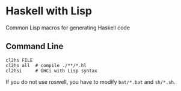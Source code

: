 # Haskell with Lisp
Common Lisp macros for generating Haskell code

## Command Line
    cl2hs FILE
    cl2hs all  # compile ./**/*.hl
    cl2hsi     # GHCi with Lisp syntax
If you do not use roswell, you have to modify `bat/*.bat` and `sh/*.sh`.
